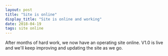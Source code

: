 ```yaml
---
layout: post
title: "Site is online"
display_title: "Site is online and working"
date: 2018-04-19
tags: site online
---
```


After months of hard work, we now have an operating site online. V1.0 is live and we'll keep improving and updating the site as we go.

